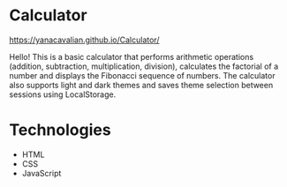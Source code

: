 # Сalculator
 https://yanacavalian.github.io/Calculator/

Hello! This is a basic calculator that performs arithmetic operations (addition, subtraction, multiplication, division), calculates the factorial of a number and displays the Fibonacci sequence of numbers. The calculator also supports light and dark themes and saves theme selection between sessions using LocalStorage.
# Technologies
- HTML
- CSS
- JavaScript

